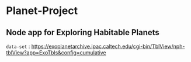 # Planet-Project

## Node app for Exploring Habitable Planets

`data-set` : https://exoplanetarchive.ipac.caltech.edu/cgi-bin/TblView/nph-tblView?app=ExoTbls&config=cumulative
